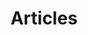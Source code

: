 ---
title: "Articles"
layout: "list-articles"
description: "List of all blog articles."
weight: 1
---